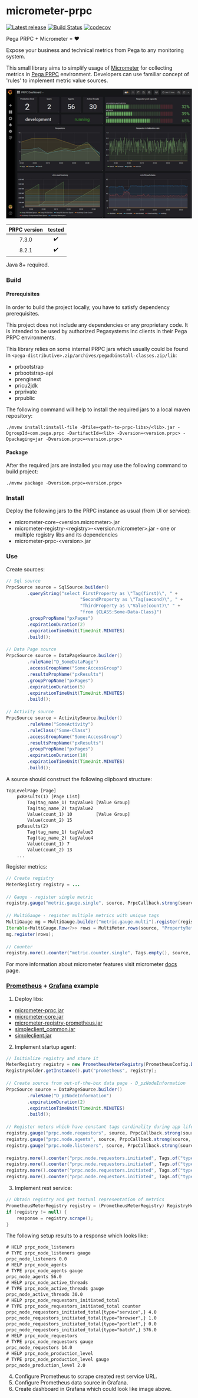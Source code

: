 # micrometer-prpc
[![Latest release](https://img.shields.io/github/release/D1le/micrometer-prpc.svg)](https://github.com/D1le/micrometer-prpc/releases/latest)
[![Build Status](https://travis-ci.com/D1le/micrometer-prpc.svg?branch=master)](https://travis-ci.com/D1le/micrometer-prpc)
[![codecov](https://codecov.io/gh/D1le/micrometer-prpc/branch/master/graph/badge.svg)](https://codecov.io/gh/D1le/micrometer-prpc)

Pega PRPC + Micrometer = :heart:

Expose your business and technical metrics from Pega to any monitoring system.

This small library aims to simplify usage of [Micrometer](https://micrometer.io) for collecting metrics in 
[Pega PRPC](https://www.pega.com/products/pega-platform) environment. Developers can use familiar concept of 'rules'
to implement metric value sources.

![dashboard](img/dashboard.jpg "dashboard")

|PRPC version|     tested       |
|:----------:|:----------------:|
|   7.3.0    |:heavy_check_mark:|
|   8.2.1    |:heavy_check_mark:|

Java 8+ required.

### Build
#### Prerequisites
In order to build the project locally, you have to satisfy dependency prerequisites.

This project does not include any dependencies or any proprietary code. 
It is intended to be used by authorized Pegasystems Inc clients in their Pega PRPC environments.

This library relies on some internal PRPC jars which usually could be found in 
`<pega-distributive>.zip/archives/pegadbinstall-classes.zip/lib`:

- prbootstrap
- prbootstrap-api
- prenginext
- pricu2jdk
- prprivate
- prpublic

The following command will help to install the required jars to a local maven repository:
```
./mvnw install:install-file -Dfile=<path-to-prpc-libs>/<lib>.jar -DgroupId=com.pega.prpc -DartifactId=<lib> -Dversion=<version.prpc> -Dpackaging=jar -Dversion.prpc=<version.prpc>
```

#### Package
After the required jars are installed you may use the following command to build project:
```
./mvnw package -Dversion.prpc=<version.prpc>
```

### Install
Deploy the following jars to the PRPC instance as usual (from UI or service):
- micrometer-core-\<version.micrometer>.jar
- micrometer-registry-\<registry>-\<version.micrometer>.jar - one or multiple registry libs and its dependencies 
- micrometer-prpc-\<version>.jar

### Use
Create sources:
```java
// Sql source
PrpcSource source = SqlSource.builder()
        .queryString("select FirstProperty as \"Tag(first)\", " +
                            "SecondProperty as \"Tag(second)\", " +
                            "ThirdProperty as \"Value(count)\" " +
                            "from {CLASS:Some-Data-Class}")
        .groupPropName("pxPages")
        .expirationDuration(2)
        .expirationTimeUnit(TimeUnit.MINUTES)
        .build();

// Data Page source
PrpcSource source = DataPageSource.builder()
        .ruleName("D_SomeDataPage")
        .accessGroupName("Some:AccessGroup")
        .resultsPropName("pxResults")
        .groupPropName("pxPages")
        .expirationDuration(5)
        .expirationTimeUnit(TimeUnit.MINUTES)
        .build();

// Activity source
PrpcSource source = ActivitySource.builder()
        .ruleName("SomeActivity")
        .ruleClass("Some-Class")
        .accessGroupName("Some:AccessGroup")
        .resultsPropName("pxResults")
        .groupPropName("pxPages")
        .expirationDuration(10)
        .expirationTimeUnit(TimeUnit.MINUTES)
        .build();
```

A source should construct the following clipboard structure:
```
TopLevelPage [Page]
    pxResults(1) [Page List]
        Tag(tag_name_1) tagValue1 [Value Group]
        Tag(tag_name_2) tagValue2
        Value(count_1) 10         [Value Group]
        Value(count_2) 15
    pxResults(2)
        Tag(tag_name_1) tagValue3
        Tag(tag_name_2) tagValue4
        Value(count_1) 7
        Value(count_2) 13
    ...
```

Register metrics:
```java
// Create registry
MeterRegistry registry = ...

// Gauge - register single metric
registry.gauge("metric.gauge.single", source, PrpcCallback.strong(source, "PropertyReference"));

// MultiGauge - register multiple metrics with unique tags
MultiGauge mg = MultiGauge.builder("metric.gauge.multi").register(registry);
Iterable<MultiGauge.Row<?>> rows = MultiMeter.rows(source, "PropertyReference");
mg.register(rows);

// Counter
registry.more().counter("metric.counter.single", Tags.empty(), source, PrpcCallback.strong(source, "PropertyReference"));
```

For more information about micrometer features visit micrometer [docs](https://micrometer.io/docs) page.

### [Prometheus](https://prometheus.io/) + [Grafana](https://grafana.com/) example
1. Deploy libs:
- [micrometer-prpc.jar](https://github.com/D1le/micrometer-prpc/releases/latest)
- [micrometer-core.jar](https://search.maven.org/search?q=g:io.micrometer%20AND%20a:micrometer-core%20AND%20v:1.1*%20&core=gav)
- [micrometer-registry-prometheus.jar](https://search.maven.org/search?q=g:io.micrometer%20AND%20a:micrometer-registry-prometheus%20AND%20v:1.1*)
- [simpleclient_common.jar](https://search.maven.org/search?q=g:io.prometheus%20AND%20a:simpleclient_common%20AND%20v:0.5.0)
- [simpleclient.jar](https://search.maven.org/search?q=g:io.prometheus%20AND%20a:simpleclient%20AND%20v:0.5.0)

2. Implement startup agent:
```java
// Initialize registry and store it
MeterRegistry registry = new PrometheusMeterRegistry(PrometheusConfig.DEFAULT);
RegistryHolder.getInstance().put("prometheus", registry);

// Create source from out-of-the-box data page - D_pzNodeInformation
PrpcSource source = DataPageSource.builder()
        .ruleName("D_pzNodeInformation")
        .expirationDuration(2)
        .expirationTimeUnit(TimeUnit.MINUTES)
        .build();

// Register meters which have constant tags cardinality during app lifetime
registry.gauge("prpc.node.requestors", source, PrpcCallback.strong(source, "pxNumberRequestors"));
registry.gauge("prpc.node.agents", source, PrpcCallback.strong(source, "pxNumberAgents"));
registry.gauge("prpc.node.listeners", source, PrpcCallback.strong(source, "pxNumberListeners"));

registry.more().counter("prpc.node.requestors.initiated", Tags.of("type", "browser"), source, PrpcCallback.strong(source, "pxNumberBrowserInitiatedRequestorStarts"));
registry.more().counter("prpc.node.requestors.initiated", Tags.of("type", "batch"), source, PrpcCallback.strong(source, "pxNumberBatchInitiatedRequestorStarts"));
registry.more().counter("prpc.node.requestors.initiated", Tags.of("type", "service"), source, PrpcCallback.strong(source, "pxNumberServiceInitiatedRequestorStarts"));
registry.more().counter("prpc.node.requestors.initiated", Tags.of("type", "portlet"), source, PrpcCallback.strong(source, "pxNumberPortletInitiatedRequestorStarts"));
```

3. Implement rest service:
```java
// Obtain registry and get textual representation of metrics
PrometheusMeterRegistry registry = (PrometheusMeterRegistry) RegistryHolder.getInstance().get("prometheus");
if (registry != null) {
    response = registry.scrape();
}
```

The following setup results to a response which looks like:
```
# HELP prpc_node_listeners  
# TYPE prpc_node_listeners gauge
prpc_node_listeners 0.0
# HELP prpc_node_agents  
# TYPE prpc_node_agents gauge
prpc_node_agents 56.0
# HELP prpc_node_active_threads  
# TYPE prpc_node_active_threads gauge
prpc_node_active_threads 30.0
# HELP prpc_node_requestors_initiated_total  
# TYPE prpc_node_requestors_initiated_total counter
prpc_node_requestors_initiated_total{type="service",} 4.0
prpc_node_requestors_initiated_total{type="browser",} 1.0
prpc_node_requestors_initiated_total{type="portlet",} 0.0
prpc_node_requestors_initiated_total{type="batch",} 576.0
# HELP prpc_node_requestors  
# TYPE prpc_node_requestors gauge
prpc_node_requestors 14.0
# HELP prpc_node_production_level  
# TYPE prpc_node_production_level gauge
prpc_node_production_level 2.0
``` 

4. Configure Prometheus to scrape created rest service URL.
5. Configure Prometheus data source in Grafana.
6. Create dashboard in Grafana which could look like image above.

